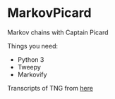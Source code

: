 # MarkovPicard
Markov chains with Captain Picard

Things you need:
* Python 3
* Tweepy
* Markovify

Transcripts of TNG from [here](http://www.chakoteya.net/)
